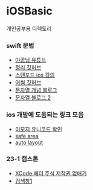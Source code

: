 # iOSBasic
개인공부용 디렉토리

### swift 문법
* [야곰님 유튜브](https://www.youtube.com/watch?v=2n-fSlW-jts&list=PLz8NH7YHUj_ZmlgcSETF51Z9GSSU6Uioy)<br>
* [정리 깃허브](https://github.com/devxoul/ios-with-swift-in-40-hours/blob/master/SUMMARY.md)<br>
* [스탠포드 ios 강의](https://www.inflearn.com/course/stanford-ios-%ED%95%9C%EA%B8%80%EC%9E%90%EB%A7%89-%EA%B0%95%EC%9D%98#curriculum)<br>
* [어썸 깃허브](https://github.com/ClintJang/awesome-swift-korean-lecture)<br>
* [문자열 개념 블로그](https://blog.naver.com/neta6603/222897688102)
* [문자열 블로그 2](https://junstar92.tistory.com/257)
### ios 개발에 도움되는 링크 모음
* [이모지 유니코드 확인](https://apps.timwhitlock.info/emoji/tables/unicode)
* [safe area](https://wit.nts-corp.com/2019/10/24/5731)
* [auto layout](https://jegyun97.tistory.com/14)

### 23-1 캡스톤

* [XCode 헤더 주석 저작권 없애기](https://blog.naver.com/rlawnguq12/222852489983)
* [검색창1](https://iamcho2.github.io/2021/05/06/customizing-UISearchBar)
